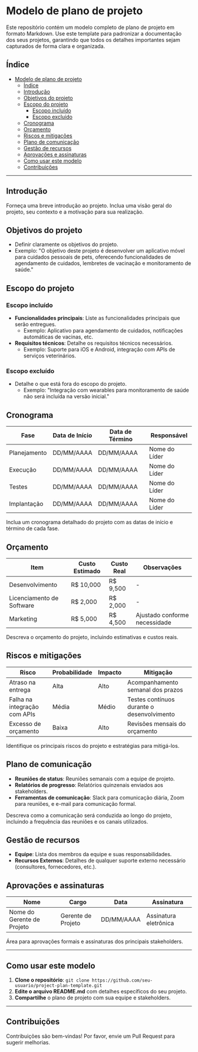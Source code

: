 # Modelo de plano de projeto

Este repositório contém um modelo completo de plano de projeto em formato Markdown. 
Use este template para padronizar a documentação dos seus projetos, garantindo que todos os detalhes importantes sejam capturados de forma clara e organizada.

## Índice

- [Modelo de plano de projeto](#modelo-de-plano-de-projeto)
  - [Índice](#índice)
  - [Introdução](#introdução)
  - [Objetivos do projeto](#objetivos-do-projeto)
  - [Escopo do projeto](#escopo-do-projeto)
    - [Escopo incluído](#escopo-incluído)
    - [Escopo excluído](#escopo-excluído)
  - [Cronograma](#cronograma)
  - [Orçamento](#orçamento)
  - [Riscos e mitigações](#riscos-e-mitigações)
  - [Plano de comunicação](#plano-de-comunicação)
  - [Gestão de recursos](#gestão-de-recursos)
  - [Aprovações e assinaturas](#aprovações-e-assinaturas)
  - [Como usar este modelo](#como-usar-este-modelo)
  - [Contribuições](#contribuições)

---

## Introdução

Forneça uma breve introdução ao projeto. Inclua uma visão geral do projeto, seu contexto e a motivação para sua realização.

## Objetivos do projeto

- Definir claramente os objetivos do projeto.
- Exemplo: "O objetivo deste projeto é desenvolver um aplicativo móvel para cuidados pessoais de pets, oferecendo funcionalidades de agendamento de cuidados, lembretes de vacinação e monitoramento de saúde."

## Escopo do projeto

### Escopo incluído
- **Funcionalidades principais**: Liste as funcionalidades principais que serão entregues.
  - Exemplo: Aplicativo para agendamento de cuidados, notificações automáticas de vacinas, etc.
- **Requisitos técnicos**: Detalhe os requisitos técnicos necessários.
  - Exemplo: Suporte para iOS e Android, integração com APIs de serviços veterinários.

### Escopo excluído
- Detalhe o que está fora do escopo do projeto.
  - Exemplo: "Integração com wearables para monitoramento de saúde não será incluída na versão inicial."

## Cronograma

| Fase          | Data de Início | Data de Término | Responsável     |
| ------------- | -------------- | --------------- | --------------- |
| Planejamento  | DD/MM/AAAA     | DD/MM/AAAA      | Nome do Líder   |
| Execução      | DD/MM/AAAA     | DD/MM/AAAA      | Nome do Líder   |
| Testes        | DD/MM/AAAA     | DD/MM/AAAA      | Nome do Líder   |
| Implantação   | DD/MM/AAAA     | DD/MM/AAAA      | Nome do Líder   |

Inclua um cronograma detalhado do projeto com as datas de início e término de cada fase.

## Orçamento

| Item                   | Custo Estimado | Custo Real | Observações          |
| ---------------------- | -------------- | ---------- | -------------------- |
| Desenvolvimento        | R$ 10,000      | R$ 9,500   | -                    |
| Licenciamento de Software | R$ 2,000   | R$ 2,000   | -                    |
| Marketing              | R$ 5,000       | R$ 4,500   | Ajustado conforme necessidade |

Descreva o orçamento do projeto, incluindo estimativas e custos reais.

## Riscos e mitigações

| Risco                         | Probabilidade | Impacto | Mitigação                        |
| ----------------------------- | ------------- | ------- | -------------------------------- |
| Atraso na entrega             | Alta          | Alto    | Acompanhamento semanal dos prazos|
| Falha na integração com APIs  | Média         | Médio   | Testes contínuos durante o desenvolvimento |
| Excesso de orçamento          | Baixa         | Alto    | Revisões mensais do orçamento    |

Identifique os principais riscos do projeto e estratégias para mitigá-los.

## Plano de comunicação

- **Reuniões de status**: Reuniões semanais com a equipe de projeto.
- **Relatórios de progresso**: Relatórios quinzenais enviados aos stakeholders.
- **Ferramentas de comunicação**: Slack para comunicação diária, Zoom para reuniões, e e-mail para comunicação formal.

Descreva como a comunicação será conduzida ao longo do projeto, incluindo a frequência das reuniões e os canais utilizados.

## Gestão de recursos

- **Equipe**: Lista dos membros da equipe e suas responsabilidades.
- **Recursos Externos**: Detalhes de qualquer suporte externo necessário (consultores, fornecedores, etc.).

## Aprovações e assinaturas

| Nome                     | Cargo          | Data         | Assinatura            |
| ------------------------ | -------------- | ------------ | --------------------- |
| Nome do Gerente de Projeto | Gerente de Projeto | DD/MM/AAAA | Assinatura eletrônica |

Área para aprovações formais e assinaturas dos principais stakeholders.

---

## Como usar este modelo

1. **Clone o repositório**: `git clone https://github.com/seu-usuario/project-plan-template.git`
2. **Edite o arquivo README.md** com detalhes específicos do seu projeto.
3. **Compartilhe** o plano de projeto com sua equipe e stakeholders.

---

## Contribuições

Contribuições são bem-vindas! Por favor, envie um Pull Request para sugerir melhorias.

